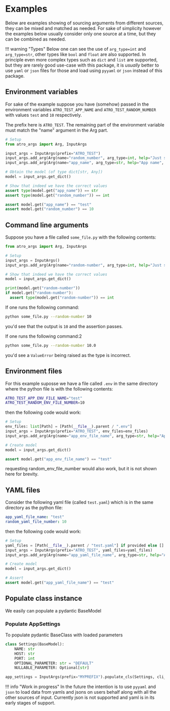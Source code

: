 # Examples

Below are examples showing of sourcing arguments from different sources, they can be mixed and matched as needed. For sake of simplicity however the examples below usually consider only one source at a time, but they can be combined as needed.

!!! warning "Types"
    Below one can see the use of `arg_type=int` and `arg_type=str`, other types like `bool` and `float` are also supported. In principle even more complex types such as `dict` and `list` are supported, but they are rarely good use-case with this package, it is _usually_ better to use `yaml` or `json` files for those and load using `pyyaml` or `json` instead of this package.

## Environment variables

For sake of the example suppose you have (somehow) passed in the environment variables `ATRO_TEST_APP_NAME` and `ATRO_TEST_RANDOM_NUMBER` with values `test` and `10` respectively.

The prefix here is `ATRO_TEST`. The remaining part of the environment variable must match the "name" argument in the Arg part.

```python
# Setup
from atro_args import Arg, InputArgs

input_args = InputArgs(prefix="ATRO_TEST")
input_args.add_arg(Arg(name="random_number", arg_type=int, help="Just some random number", required=True))
input_args.add_arg(Arg(name="app_name", arg_type=str, help="App name", required=True))

# Obtain the model (of type dict[str, Any])
model = input_args.get_dict()

# Show that indeed we have the correct values
assert type(model.get("app_name")) == str
assert type(model.get("random_number")) == int

assert model.get("app_name") == "test"
assert model.get("random_number") == 10
```

## Command line arguments

Suppose you have a file called `some_file.py` with the following contents:

```python
from atro_args import Arg, InputArgs

# Setup
input_args = InputArgs()
input_args.add_arg(Arg(name="random-number", arg_type=int, help="Just some random number", required=True))

# Show that indeed we have the correct values
model = input_args.get_dict()

print(model.get("random-number"))
if model.get("random-number"):
  assert type(model.get("random-number")) == int
```

If one runs the following command:

```bash
python some_file.py --random-number 10
```

you'd see that the output is `10` and the assertion passes.

If one runs the following command:2

```bash
python some_file.py --random-number 10.0
```

you'd see a `ValueError` being raised as the type is incorrect.

## Environment files
For this example suposse we have a file called `.env` in the same directory where the python file is with the following contents:

```bash
ATRO_TEST_APP_ENV_FILE_NAME="test"
ATRO_TEST_RANDOM_ENV_FILE_NUMBER=10
```

then the following code would work:


```python
# Setup
env_files: list[Path] = [Path(__file__).parent / ".env"]
input_args = InputArgs(prefix="ATRO_TEST", env_files=env_files)
input_args.add_arg(Arg(name="app_env_file_name", arg_type=str, help="App name", required=False))

# Create model
model = input_args.get_dict()

assert model.get("app_env_file_name") == "test"
```

requesting random_env_file_number would also work, but it is not shown here for brevity.

## YAML files
Consider the following yaml file (called `test.yaml`) which is in the same directory as the python file:

```yaml
app_yaml_file_name: "test"
random_yaml_file_number: 10
```

then the following code would work:

```python
# Setup
yaml_files = [Path(__file__).parent / "test.yaml"] if provided else []
input_args = InputArgs(prefix="ATRO_TEST", yaml_files=yaml_files)
input_args.add_arg(Arg(name="app_yaml_file_name", arg_type=str, help="App name", required=False))

# Create model
model = input_args.get_dict()

# Assert
assert model.get("app_yaml_file_name") == "test"
```

## Populate class instance
We easily can populate a pydantic BaseModel

### Populate AppSettings
To populate pydantic BaseClass with loaded parameters
```python
class Settings(BaseModel):
    NAME: str
    HOST: str
    PORT: int
    OPTIONAL_PARAMETER: str = "DEFAULT"
    NULLABLE_PARAMETER: Optional[str]

app_settings = InputArgs(prefix="MYPREFIX").populate_cls(Settings, cli_args)
```

!!! info "Work in progress"
    In the future the intention is to use `pyyaml` and `json` to load data from yamls and jsons on users behalf along with all the other sources of input. Currently json is not supported and yaml is in its early stages of support.
